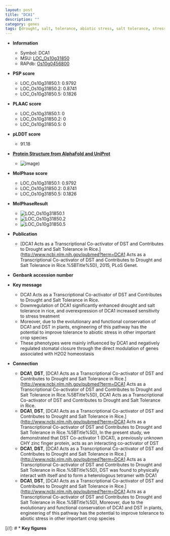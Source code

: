 ```yaml
---
layout: post
title: "DCA1"
description: ""
category: genes
tags: [drought, salt, tolerance, abiotic stress, salt tolerance, stress, homeostasis, stomatal, biotic stress]
---
```


* **Information**  
    + Symbol: DCA1  
    + MSU: [LOC_Os10g31850](http://rice.plantbiology.msu.edu/cgi-bin/ORF_infopage.cgi?orf=LOC_Os10g31850)  
    + RAPdb: [Os10g0456800](http://rapdb.dna.affrc.go.jp/viewer/gbrowse_details/irgsp1?name=Os10g0456800)  

* **PSP score**  
    + LOC_Os10g31850.1: 0.9792 
    + LOC_Os10g31850.2: 0.8741 
    + LOC_Os10g31850.5: 0.1826 

* **PLAAC score**  
    + LOC_Os10g31850.1: 0 
    + LOC_Os10g31850.2: 0 
    + LOC_Os10g31850.5: 0 

* **pLDDT score**
    + 91.18

* **[Protein Structure from AlphaFold and UniProt](https://www.uniprot.org/uniprotkb/Q337P2/entry#structure)**
    + ![image](https://ricepsp.github.io/images/Q3/AF-Q337P2-F1.png))

* **MolPhase score**
    + LOC_Os10g31850.1: 0.9792
    + LOC_Os10g31850.2: 0.8741
    + LOC_Os10g31850.5: 0.1826

* **MolPhaseResult**
    + ![LOC_Os10g31850.1](https://ricepsp.github.io/pictures/LOC_Os10g/LOC_Os10g31850.1.png)
    + ![LOC_Os10g31850.2](https://ricepsp.github.io/pictures/LOC_Os10g/LOC_Os10g31850.2.png)
    + ![LOC_Os10g31850.5](https://ricepsp.github.io/pictures/LOC_Os10g/LOC_Os10g31850.5.png)

* **Publication**  
    + [DCA1 Acts as a Transcriptional Co-activator of DST and Contributes to Drought and Salt Tolerance in Rice.](http://www.ncbi.nlm.nih.gov/pubmed?term=DCA1 Acts as a Transcriptional Co-activator of DST and Contributes to Drought and Salt Tolerance in Rice.%5BTitle%5D), 2015, PLoS Genet.

* **Genbank accession number**  

* **Key message**  
    + DCA1 Acts as a Transcriptional Co-activator of DST and Contributes to Drought and Salt Tolerance in Rice.
    + Downregulation of DCA1 significantly enhanced drought and salt tolerance in rice, and overexpression of DCA1 increased sensitivity to stress treatment
    + Moreover, due to the evolutionary and functional conservation of DCA1 and DST in plants, engineering of this pathway has the potential to improve tolerance to abiotic stress in other important crop species
    + These phenotypes were mainly influenced by DCA1 and negatively regulated stomatal closure through the direct modulation of genes associated with H2O2 homeostasis

* **Connection**  
    + __DCA1__, __DST__, [DCA1 Acts as a Transcriptional Co-activator of DST and Contributes to Drought and Salt Tolerance in Rice.](http://www.ncbi.nlm.nih.gov/pubmed?term=DCA1 Acts as a Transcriptional Co-activator of DST and Contributes to Drought and Salt Tolerance in Rice.%5BTitle%5D), DCA1 Acts as a Transcriptional Co-activator of DST and Contributes to Drought and Salt Tolerance in Rice.
    + __DCA1__, __DST__, [DCA1 Acts as a Transcriptional Co-activator of DST and Contributes to Drought and Salt Tolerance in Rice.](http://www.ncbi.nlm.nih.gov/pubmed?term=DCA1 Acts as a Transcriptional Co-activator of DST and Contributes to Drought and Salt Tolerance in Rice.%5BTitle%5D), In the present study, we demonstrated that DST Co-activator 1 (DCA1), a previously unknown CHY zinc finger protein, acts as an interacting co-activator of DST
    + __DCA1__, __DST__, [DCA1 Acts as a Transcriptional Co-activator of DST and Contributes to Drought and Salt Tolerance in Rice.](http://www.ncbi.nlm.nih.gov/pubmed?term=DCA1 Acts as a Transcriptional Co-activator of DST and Contributes to Drought and Salt Tolerance in Rice.%5BTitle%5D), DST was found to physically interact with itself and to form a heterologous tetramer with DCA1
    + __DCA1__, __DST__, [DCA1 Acts as a Transcriptional Co-activator of DST and Contributes to Drought and Salt Tolerance in Rice.](http://www.ncbi.nlm.nih.gov/pubmed?term=DCA1 Acts as a Transcriptional Co-activator of DST and Contributes to Drought and Salt Tolerance in Rice.%5BTitle%5D), Moreover, due to the evolutionary and functional conservation of DCA1 and DST in plants, engineering of this pathway has the potential to improve tolerance to abiotic stress in other important crop species

[//]: # * **Key figures**  


